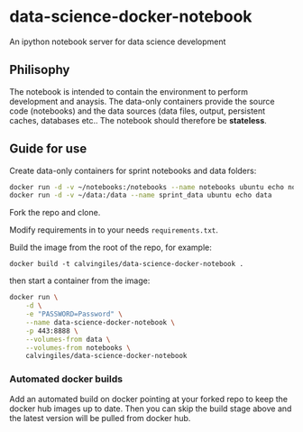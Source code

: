 data-science-docker-notebook
============================

An ipython notebook server for data science development

## Philisophy

The notebook is intended to contain the environment to perform development and anaysis. The data-only containers provide the source code (notebooks) and the data sources (data files, output, persistent caches, databases etc.. The notebook should therefore be **stateless**.

## Guide for use

Create data-only containers for sprint notebooks and data folders:

``` bash
docker run -d -v ~/notebooks:/notebooks --name notebooks ubuntu echo notebooks
docker run -d -v ~/data:/data --name sprint_data ubuntu echo data
```

Fork the repo and clone.

Modify requirements in to your needs `requirements.txt`.

Build the image from the root of the repo, for example:

```
docker build -t calvingiles/data-science-docker-notebook .
```

then start a container from the image:

```bash
docker run \
	-d \
	-e "PASSWORD=Password" \
	--name data-science-docker-notebook \
	-p 443:8888 \
	--volumes-from data \
	--volumes-from notebooks \
	calvingiles/data-science-docker-notebook
```

### Automated docker builds

Add an automated build on docker pointing at your forked repo to keep the docker hub images up to date. Then you can skip the build stage above and the latest version will be pulled from docker hub.

